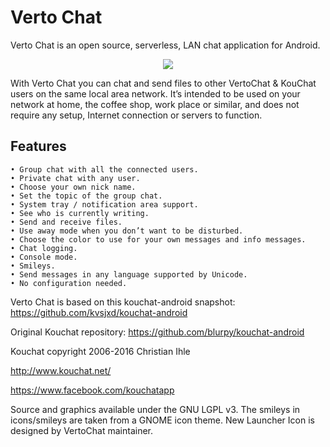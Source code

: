 # Verto Chat
Verto Chat is an open source, serverless, LAN chat application for Android.

<p align="center">
  <img src="http://karanvir.ml/assets/images/VertoChat.png">
</p>

With Verto Chat you can chat and send files to other VertoChat & KouChat users on the same local area network. It’s intended to be used on your network at home, the coffee shop, work place or similar, and does not require any setup, Internet connection or servers to function.

## Features

    • Group chat with all the connected users.
    • Private chat with any user.
    • Choose your own nick name.
    • Set the topic of the group chat.
    • System tray / notification area support.
    • See who is currently writing.
    • Send and receive files.
    • Use away mode when you don’t want to be disturbed.
    • Choose the color to use for your own messages and info messages.
    • Chat logging.
    • Console mode.
    • Smileys.
    • Send messages in any language supported by Unicode.
    • No configuration needed.

Verto Chat is based on this kouchat-android snapshot: https://github.com/kvsjxd/kouchat-android

Original Kouchat repository: https://github.com/blurpy/kouchat-android

Kouchat copyright 2006-2016 Christian Ihle

http://www.kouchat.net/

https://www.facebook.com/kouchatapp

Source and graphics available under the GNU LGPL v3.
The smileys in icons/smileys are taken from a GNOME icon theme.
New Launcher Icon is designed by VertoChat maintainer.
